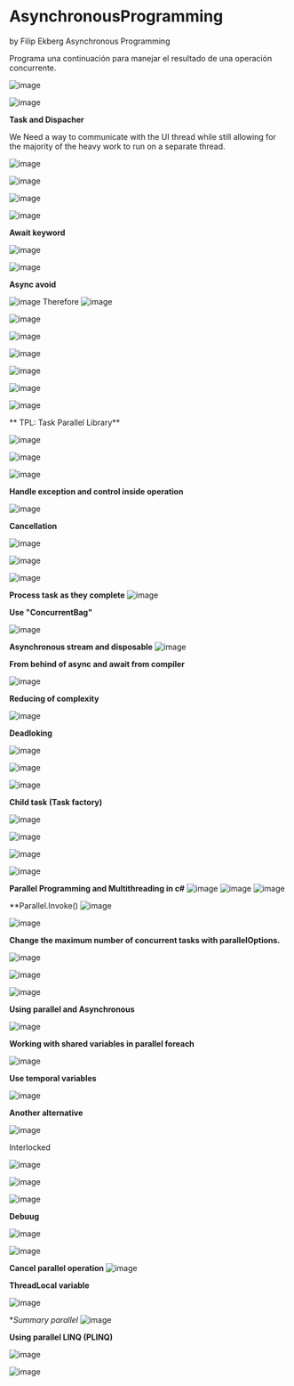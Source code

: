 # AsynchronousProgramming
by Filip Ekberg Asynchronous Programming

Programa una continuación para manejar el resultado de una operación concurrente.

![image](https://github.com/johanalex566/AsynchronousProgramming/assets/40399697/39bfe6cb-3b4d-4a45-ab61-a010dfa3f14d)

![image](https://github.com/johanalex566/AsynchronousProgramming/assets/40399697/f24420cf-ab36-423e-ae13-53f05b8ee2f2)

**Task and Dispacher**

We Need a way to communicate with the UI thread while still allowing for the majority of the heavy work to run on a separate thread.

![image](https://github.com/johanalex566/AsynchronousProgramming/assets/40399697/3d95fb19-53f1-4f21-8834-2420fd7912cb)

![image](https://github.com/johanalex566/AsynchronousProgramming/assets/40399697/d7bdeee9-6d32-4841-a16c-05c229eacc40)


![image](https://github.com/johanalex566/AsynchronousProgramming/assets/40399697/29d6ffec-e12e-42e1-af07-ff9d438d5986)

![image](https://github.com/johanalex566/AsynchronousProgramming/assets/40399697/66965f54-4ff5-4cb0-97e2-d485d5e53c74)

**Await keyword**

![image](https://github.com/johanalex566/AsynchronousProgramming/assets/40399697/231b7ebb-3571-4c18-ab7d-2f2c0ad08489)

![image](https://github.com/johanalex566/AsynchronousProgramming/assets/40399697/33222081-1b82-4384-b7c2-6e60e49b043a)

**Async avoid**

![image](https://github.com/johanalex566/AsynchronousProgramming/assets/40399697/e1c9997d-edfc-4b0d-9859-636579ee48de)
Therefore
![image](https://github.com/johanalex566/AsynchronousProgramming/assets/40399697/82332df4-ac0a-4bf3-8285-dde0a9cfd5c3)

![image](https://github.com/johanalex566/AsynchronousProgramming/assets/40399697/8e9d7c8d-e030-4309-9319-45acabcdf4b9)

![image](https://github.com/johanalex566/AsynchronousProgramming/assets/40399697/ee76f344-da29-4f7b-bb23-2b668a3c3ca9)

![image](https://github.com/johanalex566/AsynchronousProgramming/assets/40399697/612b32f9-107d-46f5-8767-df46e9dcc514)

![image](https://github.com/johanalex566/AsynchronousProgramming/assets/40399697/63711763-df7c-4e3d-97ae-3e748e66e9b2)

![image](https://github.com/johanalex566/AsynchronousProgramming/assets/40399697/ec2a1ab0-5319-456c-8c7b-0cbdc6eb09f1)

![image](https://github.com/johanalex566/AsynchronousProgramming/assets/40399697/e9b045f9-2bb7-44e9-a0e9-4050d68346a2)

** TPL: Task Parallel Library**

![image](https://github.com/johanalex566/AsynchronousProgramming/assets/40399697/03d11704-b07c-4153-891f-4b6c2df215ca)

![image](https://github.com/johanalex566/AsynchronousProgramming/assets/40399697/0b43482a-79a9-49b8-8bfe-de8fea30c532)

![image](https://github.com/johanalex566/AsynchronousProgramming/assets/40399697/80a11ea4-a29f-4112-9a18-03e793671e6c)

**Handle exception and control inside operation**

![image](https://github.com/johanalex566/AsynchronousProgramming/assets/40399697/c652f51a-2d34-4f79-a1de-2c2a63cd6e7a)

**Cancellation**

![image](https://github.com/johanalex566/AsynchronousProgramming/assets/40399697/a97359b2-4eba-4fb9-98b2-81bb602ee358)

![image](https://github.com/johanalex566/AsynchronousProgramming/assets/40399697/e59b74aa-85ee-4bf9-bce9-99cec99c24da)

![image](https://github.com/johanalex566/AsynchronousProgramming/assets/40399697/8e722c91-e48c-4b1a-9ac6-d8c41f0a683b)

**Process task as they complete**
![image](https://github.com/johanalex566/AsynchronousProgramming/assets/40399697/77973a86-e4a4-40ba-9e06-b91a1f34332f)

**Use "ConcurrentBag"**

![image](https://github.com/johanalex566/AsynchronousProgramming/assets/40399697/a92d7efd-4c47-45ab-9844-c7e9537dff51)

**Asynchronous stream and disposable**
![image](https://github.com/johanalex566/AsynchronousProgramming/assets/40399697/2fc8aaa4-fe02-441a-8e8f-df3c6391f8a4)

**From behind of async and await from compiler**

![image](https://github.com/johanalex566/AsynchronousProgramming/assets/40399697/db8c5349-4599-433d-8498-0d89b11c6cb2)

**Reducing of complexity**

![image](https://github.com/johanalex566/AsynchronousProgramming/assets/40399697/adece3db-a407-455e-85a4-941de4c07855)


**Deadloking**

![image](https://github.com/johanalex566/AsynchronousProgramming/assets/40399697/2cbafcd1-82f8-4b2e-a64f-f4929e92b8e4)


![image](https://github.com/johanalex566/AsynchronousProgramming/assets/40399697/897ccb50-cd2e-4cd6-847c-5951e793ab50)

![image](https://github.com/johanalex566/AsynchronousProgramming/assets/40399697/b4165213-fee4-4dfa-907a-0400da1e4f66)

**Child task (Task factory)**

![image](https://github.com/johanalex566/AsynchronousProgramming/assets/40399697/fffeb52a-c869-4a37-8ead-728b8f3cc68e)

![image](https://github.com/johanalex566/AsynchronousProgramming/assets/40399697/3ebbb795-f57e-4e28-b2e5-9722b55126b5)

![image](https://github.com/johanalex566/AsynchronousProgramming/assets/40399697/8e0ef4ca-7d88-4926-94ec-920242425a4c)


![image](https://github.com/johanalex566/AsynchronousProgramming/assets/40399697/e732b257-49d9-41e1-90ab-ce01f076ef3c)

**Parallel Programming and Multithreading in c#**
![image](https://github.com/johanalex566/AsynchronousProgramming/assets/40399697/71ad4712-a9cc-4096-a240-0ee3b59932a2)
![image](https://github.com/johanalex566/AsynchronousProgramming/assets/40399697/27f3c6d1-6993-4161-98da-806c5619aaaa)
![image](https://github.com/johanalex566/AsynchronousProgramming/assets/40399697/6c918f29-56d4-4931-8bbc-e395defce5b0)

**Parallel.Invoke()
![image](https://github.com/johanalex566/AsynchronousProgramming/assets/40399697/30e02b37-042e-4f4b-8db3-70fa7c2b5362)

![image](https://github.com/johanalex566/AsynchronousProgramming/assets/40399697/0e7cfc4a-e5fc-407a-924f-868c020a9b37)

**Change the maximum number of concurrent tasks with parallelOptions.**

![image](https://github.com/johanalex566/AsynchronousProgramming/assets/40399697/4ad20fc5-e817-4a7d-ad65-559bfe9819ed)

![image](https://github.com/johanalex566/AsynchronousProgramming/assets/40399697/3501a7df-4910-4e75-94d4-7f6b17d8ac55)

![image](https://github.com/johanalex566/AsynchronousProgramming/assets/40399697/17b56eb5-d007-4677-9f3c-634435393a9f)

**Using parallel and Asynchronous**

![image](https://github.com/johanalex566/AsynchronousProgramming/assets/40399697/a6c9e93e-9b93-4e6d-8012-643e0cd74ece)

**Working with shared variables in parallel foreach**

![image](https://github.com/johanalex566/AsynchronousProgramming/assets/40399697/3c5f9bad-c784-4740-8df3-e69dcbdcf8e8)

**Use temporal variables**

![image](https://github.com/johanalex566/AsynchronousProgramming/assets/40399697/6088adec-09cc-4616-99c6-f57dac39f845)

**Another alternative** 

![image](https://github.com/johanalex566/AsynchronousProgramming/assets/40399697/18e31124-b110-414b-a758-ffc79eaec54b)

Interlocked

![image](https://github.com/johanalex566/AsynchronousProgramming/assets/40399697/34cbaff5-3cfa-4fc7-95ee-e69074260735)


![image](https://github.com/johanalex566/AsynchronousProgramming/assets/40399697/2bc28eda-3a1d-40ca-b9c5-4a1994f724ee)

![image](https://github.com/johanalex566/AsynchronousProgramming/assets/40399697/5f81f58a-e375-4625-9501-e7f59c9851cc)


**Debuug**

![image](https://github.com/johanalex566/AsynchronousProgramming/assets/40399697/adac25a7-9dfa-4c73-b6b2-eb1a913b38c0)

![image](https://github.com/johanalex566/AsynchronousProgramming/assets/40399697/c57588c8-53fa-44da-ba84-0676896b38ed)

**Cancel parallel operation**
![image](https://github.com/johanalex566/AsynchronousProgramming/assets/40399697/5e38a544-6950-4b3b-b904-1bf63d28fec5)

**ThreadLocal variable**

![image](https://github.com/johanalex566/AsynchronousProgramming/assets/40399697/0ddcb6f5-39b1-4e14-a46d-37b8e2f4e36b)

**Summary parallel*
![image](https://github.com/johanalex566/AsynchronousProgramming/assets/40399697/9113a08e-e945-4dc8-a1f0-f1bbb43c42c8)

**Using parallel LINQ (PLINQ)**

![image](https://github.com/johanalex566/AsynchronousProgramming/assets/40399697/72487ae9-8bbe-4c4d-a3b4-daeaaa85861c)

![image](https://github.com/johanalex566/AsynchronousProgramming/assets/40399697/aa8f6d32-7fe6-4c7b-83b5-cfcb779cdc89)


